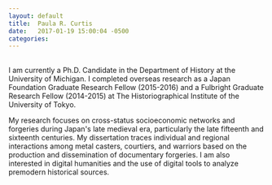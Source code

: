```yaml
---
layout: default
title:  Paula R. Curtis
date:   2017-01-19 15:00:04 -0500
categories:
---
```


&nbsp;<br>
I am currently a Ph.D. Candidate in the Department of History at the University of Michigan. I completed overseas research as a Japan Foundation Graduate Research Fellow (2015-2016) and a Fulbright Graduate Research Fellow (2014-2015) at The Historiographical Institute of the University of Tokyo.

My research focuses on cross-status socioeconomic networks and forgeries during Japan's late medieval era, particularly the late fifteenth and sixteenth centuries. My dissertation traces individual and regional interactions among metal casters, courtiers, and warriors based on the production and dissemination of documentary forgeries. I am also interested in digital humanities and the use of digital tools to analyze premodern historical sources.
